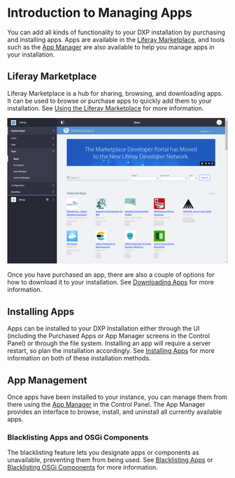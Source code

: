 # Introduction to Managing Apps

You can add all kinds of functionality to your DXP installation by purchasing and installing apps. Apps are available in the [Liferay Marketplace](./purchasing-apps-on-liferay-marketplace.md), and tools such as the [App Manager](./using-the-app-manager.md) are also available to help you manage apps in your installation.

## Liferay Marketplace

Liferay Marketplace is a hub for sharing, browsing, and downloading apps. It can be used to browse or purchase apps to quickly add them to your installation. See [Using the Liferay Marketplace](./purchasing-apps-on-liferay-marketplace.md) for more information.

![Use the Liferay Marketplace to quickly purchase and install apps to your DXP installation.](./introduction-to-managing-apps/images/01.png)

Once you have purchased an app, there are also a couple of options for how to download it to your installation. See [Downloading Apps](./downloading-apps.md) for more information.

## Installing Apps

Apps can be installed to your DXP Installation either through the UI (including the Purchased Apps or App Manager screens in the Control Panel) or through the file system. Installing an app will require a server restart, so plan the installation accordingly. See [Installing Apps](./installing-apps) for more information on both of these installation methods.

## App Management

Once apps have been installed to your instance, you can manage them from there using the [App Manager](./using-the-app-manager.md) in the Control Panel. The App Manager provides an interface to browse, install, and uninstall all currently available apps.

### Blacklisting Apps and OSGi Components

The blacklisting feature lets you designate apps or components as unavailable, preventing them from being used. See [Blacklisting Apps](./blacklisting-apps.md) or [Blacklisting OSGi Components](./blacklisting-osgi-components.md) for more information.